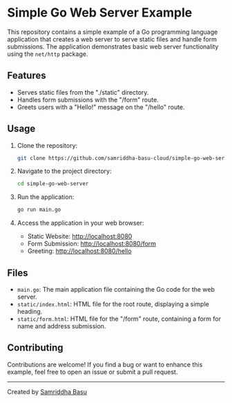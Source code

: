 # Simple Go Web Server Example

This repository contains a simple example of a Go programming language application that creates a web server to serve static files and handle form submissions. The application demonstrates basic web server functionality using the `net/http` package.

## Features

- Serves static files from the "./static" directory.
- Handles form submissions with the "/form" route.
- Greets users with a "Hello!" message on the "/hello" route.

## Usage

1. Clone the repository:

   ```sh
   git clone https://github.com/samriddha-basu-cloud/simple-go-web-server.git
   ```

2. Navigate to the project directory:

   ```sh
   cd simple-go-web-server
   ```

3. Run the application:

   ```sh
   go run main.go
   ```

4. Access the application in your web browser:

   - Static Website: [http://localhost:8080](http://localhost:8080)
   - Form Submission: [http://localhost:8080/form](http://localhost:8080/form)
   - Greeting: [http://localhost:8080/hello](http://localhost:8080/hello)

## Files

- `main.go`: The main application file containing the Go code for the web server.
- `static/index.html`: HTML file for the root route, displaying a simple heading.
- `static/form.html`: HTML file for the "/form" route, containing a form for name and address submission.

## Contributing

Contributions are welcome! If you find a bug or want to enhance this example, feel free to open an issue or submit a pull request.


---

Created by [Samriddha Basu](https://github.com/samriddha-basu-cloud)

